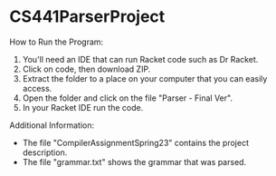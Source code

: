 # CS441ParserProject
How to Run the Program:
1. You'll need an IDE that can run Racket code such as Dr Racket.
2. Click on code, then download ZIP.
3. Extract the folder to a place on your computer that you can easily access.
4. Open the folder and click on the file "Parser - Final Ver".
5. In your Racket IDE run the code.

Additional Information:
  * The file "CompilerAssignmentSpring23" contains the project description.
  * The file "grammar.txt" shows the grammar that was parsed. 
